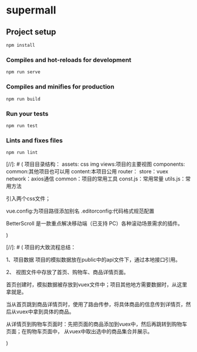 # supermall

## Project setup
```
npm install
```

### Compiles and hot-reloads for development
```
npm run serve
```

### Compiles and minifies for production
```
npm run build
```

### Run your tests
```
npm run test
```

### Lints and fixes files
```
npm run lint
```

[//]: # (
项目目录结构：
    assets:
        css
        img
    views:项目的主要视图
    components:
        common:其他项目也可以用
        content:本项目公用
    router：
    store：vuex
    network：axios通信
    common：项目的常用工具
        const.js：常用常量
        utils.js：常用方法


引入两个css文件；

vue.config:为项目路径添加别名
.editorconfig:代码格式规范配置


BetterScroll 是一款重点解决移动端（已支持 PC）各种滚动场景需求的插件。


)




[//]: # (
项目的大致流程总结：

1、项目数据
项目的模拟数据放在public中的api文件下，通过本地接口引用。

2、
视图文件中存放了首页、购物车、商品详情页面。

首页创建时，模拟数据被存放到vuex文件中；项目其他地方需要数据时，从这里拿就是。

当从首页跳到商品详情页时，使用了路由传参，将具体商品的信息传到详情页，然后从vuex中拿到具体的商品。

从详情页到购物车页面时：先把页面的商品添加到vuex中，然后再跳转到购物车页面；在购物车页面中，
从vuex中取出选中的商品集合并展示。











)












